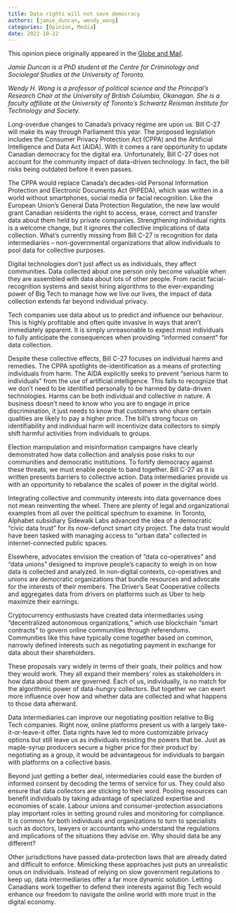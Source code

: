 ```yaml
---
title: Data rights will not save democracy
authors: [jamie_duncan, wendy_wong]
categories: [Opinion, Media]
date: 2022-10-22 
---
```

This opinion piece originally appeared in the [Globe and Mail](https://www.theglobeandmail.com/opinion/article-data-rights-will-not-save-democracy/).

*Jamie Duncan is a PhD student at the Centre for Criminology and Sociolegal Studies at the University of Toronto.*

*Wendy H. Wong is a professor of political science and the Principal’s Research Chair at the University of British Columbia, Okanagan. She is a faculty affiliate at the University of Toronto’s Schwartz Reisman Institute for Technology and Society.*

Long-overdue changes to Canada’s privacy regime are upon us. Bill C-27 will make its way through Parliament this year. The proposed legislation includes the Consumer Privacy Protection Act (CPPA) and the Artificial Intelligence and Data Act (AIDA). With it comes a rare opportunity to update Canadian democracy for the digital era. Unfortunately, Bill C-27 does not account for the community impact of data-driven technology. In fact, the bill risks being outdated before it even passes.

The CPPA would replace Canada’s decades-old Personal Information Protection and Electronic Documents Act (PIPEDA), which was written in a world without smartphones, social media or facial recognition. Like the European Union’s General Data Protection Regulation, the new law would grant Canadian residents the right to access, erase, correct and transfer data about them held by private companies. Strengthening individual rights is a welcome change, but it ignores the collective implications of data collection. What’s currently missing from Bill C-27 is recognition for data intermediaries – non-governmental organizations that allow individuals to pool data for collective purposes.

Digital technologies don’t just affect us as individuals, they affect communities. Data collected about one person only become valuable when they are assembled with data about lots of other people. From racist facial-recognition systems and sexist hiring algorithms to the ever-expanding power of Big Tech to manage how we live our lives, the impact of data collection extends far beyond individual privacy.

Tech companies use data about us to predict and influence our behaviour. This is highly profitable and often quite invasive in ways that aren’t immediately apparent. It is simply unreasonable to expect most individuals to fully anticipate the consequences when providing “informed consent” for data collection.

Despite these collective effects, Bill C-27 focuses on individual harms and remedies. The CPPA spotlights de-identification as a means of protecting individuals from harm. The AIDA explicitly seeks to prevent “serious harm to individuals” from the use of artificial intelligence. This fails to recognize that we don’t need to be identified personally to be harmed by data-driven technologies. Harms can be both individual and collective in nature. A business doesn’t need to know who you are to engage in price discrimination, it just needs to know that customers who share certain qualities are likely to pay a higher price. The bill’s strong focus on identifiability and individual harm will incentivize data collectors to simply shift harmful activities from individuals to groups.

Election manipulation and misinformation campaigns have clearly demonstrated how data collection and analysis pose risks to our communities and democratic institutions. To fortify democracy against these threats, we must enable people to band together. Bill C-27 as it is written presents barriers to collective action. Data intermediaries provide us with an opportunity to rebalance the scales of power in the digital world.

Integrating collective and community interests into data governance does not mean reinventing the wheel. There are plenty of legal and organizational examples from all over the political spectrum to examine. In Toronto, Alphabet subsidiary Sidewalk Labs advanced the idea of a democratic “civic data trust” for its now-defunct smart city project. The data trust would have been tasked with managing access to “urban data” collected in internet-connected public spaces.

Elsewhere, advocates envision the creation of “data co-operatives” and “data unions” designed to improve people’s capacity to weigh in on how data is collected and analyzed. In non-digital contexts, co-operatives and unions are democratic organizations that bundle resources and advocate for the interests of their members. The Driver’s Seat Cooperative collects and aggregates data from drivers on platforms such as Uber to help maximize their earnings.

Cryptocurrency enthusiasts have created data intermediaries using “decentralized autonomous organizations,” which use blockchain “smart contracts” to govern online communities through referendums. Communities like this have typically come together based on common, narrowly defined interests such as negotiating payment in exchange for data about their shareholders.

These proposals vary widely in terms of their goals, their politics and how they would work. They all expand their members’ roles as stakeholders in how data about them are governed. Each of us, individually, is no match for the algorithmic power of data-hungry collectors. But together we can exert more influence over how and whether data are collected and what happens to those data afterward.

Data intermediaries can improve our negotiating position relative to Big Tech companies. Right now, online platforms present us with a largely take-it-or-leave-it offer. Data rights have led to more customizable privacy options but still leave us as individuals resisting the powers that be. Just as maple-syrup producers secure a higher price for their product by negotiating as a group, it would be advantageous for individuals to bargain with platforms on a collective basis.

Beyond just getting a better deal, intermediaries could ease the burden of informed consent by decoding the terms of service for us. They could also ensure that data collectors are sticking to their word. Pooling resources can benefit individuals by taking advantage of specialized expertise and economies of scale. Labour unions and consumer-protection associations play important roles in setting ground rules and monitoring for compliance. It is common for both individuals and organizations to turn to specialists such as doctors, lawyers or accountants who understand the regulations and implications of the situations they advise on. Why should data be any different?

Other jurisdictions have passed data-protection laws that are already dated and difficult to enforce. Mimicking these approaches just puts an unrealistic onus on individuals. Instead of relying on slow government regulations to keep up, data intermediaries offer a far more dynamic solution. Letting Canadians work together to defend their interests against Big Tech would enhance our freedom to navigate the online world with more trust in the digital economy.
